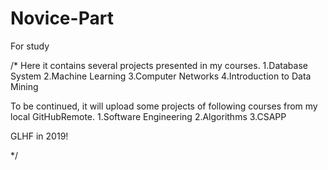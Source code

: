# Novice-Part
For study

/*
   Here it contains several projects presented in my courses.
   1.Database System
   2.Machine Learning
   3.Computer Networks
   4.Introduction to Data Mining
   
   To be continued, it will upload some projects of following courses from my local GitHubRemote.
   1.Software Engineering
   2.Algorithms
   3.CSAPP
   
   GLHF in 2019!

*/
